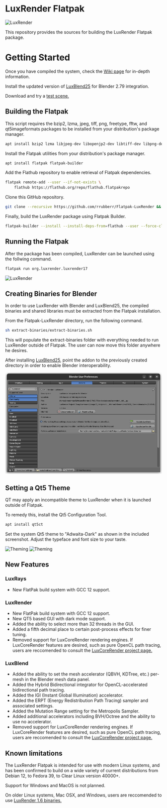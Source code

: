 # LuxRender Flatpak

![LuxRender](org.luxrender.luxrender17.png)

This repository provides the sources for building the LuxRender Flatpak package.

# Getting Started

Once you have compiled the system, check the [Wiki page](https://github.com/rrubberr/Flatpak-LuxRender/wiki) for in-depth information.

Install the updated version of [LuxBlend25](https://github.com/rrubberr/Flatpak-LuxBlend25) for Blender 2.79 integration.

Download and try a [test scene.](https://github.com/rrubberr/Flatpak-LuxRender-Scenes)

## Building the Flatpak

This script requires the bzip2, lzma, jpeg, tiff, png, freetype, fftw, and qt5imageformats packages to be installed from your distribution's package manager.

```sh
apt install bzip2 lzma libjpeg-dev libopenjp2-dev libtiff-dev libpng-dev libfreetype-dev libfftw3-dev qt5-image-formats-plugins
```


Install the Flatpak utilities from your distribution's package manager.

```sh
apt install flatpak flatpak-builder
```


Add the Flathub repository to enable retrieval of Flatpak dependencies.

```sh
flatpak remote-add --user --if-not-exists \
	flathub https://flathub.org/repo/flathub.flatpakrepo
```


Clone this GitHub repository.

```sh
git clone --recursive https://github.com/rrubberr/Flatpak-LuxRender && cd Flatpak-LuxRender
```


Finally, build the LuxRender package using Flatpak Builder.

```sh
flatpak-builder --install --install-deps-from=flathub --user --force-clean --force-clean .build-dir org.luxrender.luxrender17.yml
```


## Running the Flatpak

After the package has been compiled, LuxRender can be launched using the follwing command.

```sh
flatpak run org.luxrender.luxrender17
```
![LuxRender](images/org.luxrender.luxrender17_screenshot.png)


## Creating Binaries for Blender

In order to use LuxRender with Blender and LuxBlend25, the compiled binaries and shared libraries must be extracted from the Flatpak installation.

From the Flatpak-LuxRender directory, run the following command.

```sh
sh extract-binaries/extract-binaries.sh
```

This will populate the extract-binaries folder with everything needed to run LuxRender outside of Flatpak. The user can now move this folder anywhere he desires.

After installing [LuxBlend25](https://github.com/rrubberr/Flatpak-LuxBlend25), point the addon to the previously created directory in order to enable Blender interoperability.

![Binaries](images/luxblend25-setdir.png)


## Setting a Qt5 Theme

QT may apply an incompatible theme to LuxRender when it is launched outside of Flatpak.

To remedy this, install the Qt5 Configuration Tool.

```sh
apt install qt5ct
```

Set the system Qt5 theme to "Adwaita-Dark" as shown in the included screenshot. Adjust the typeface and font size to your taste.

![Theming](images/org.luxrender.luxrender17_Qt5_Theming.png)
![Theming](images/org.luxrender.luxrender17_Qt5_Theming2.png)


## New Features

### LuxRays

* New FlatPak build system with GCC 12 support.

### LuxRender

* New FlatPak build system with GCC 12 support.
* New QT5 based GUI with dark mode support.
* Added the ability to select more than 32 threads in the GUI.
* Added a fifth decimal place to certain post-process effects for finer tuning.
* Removed support for LuxCoreRender rendering engines. If LuxCoreRender features are desired, such as pure OpenCL path tracing, users are reccomended to consult the [LuxCoreRender project page.](https://github.com/LuxCoreRender)

### LuxBlend

* Added the ability to set the mesh accelerator (QBVH, KDTree, etc.) per-mesh in the Blender mesh data panel.
* Added the Hybrid Bidirectional integrator for OpenCL-accelerated bidirectional path tracing.
* Added the IGI (Instant Global Illumination) accelerator.
* Added the ERPT (Energy Redistribution Path Tracing) sampler and associated settings.
* Added the Mutation Range setting for the Metropolis Sampler.
* Added additional accelerators including BVH/Octree and the ability to use no accelerator.
* Removed support for LuxCoreRender rendering engines. If LuxCoreRender features are desired, such as pure OpenCL path tracing, users are reccomended to consult the [LuxCoreRender project page.](https://github.com/LuxCoreRender)

## Known limitations

The LuxRender Flatpak is intended for use with modern Linux systems, and has been confirmed to build on a wide variety of current distributions from Debian 12, to Fedora 39, to Clear Linux version 40000+.

Support for Windows and MacOS is not planned.

On older Linux systems, Mac OSX, and Windows, users are reccomended to use [LuxRender 1.6 binaries.](https://wiki.luxcorerender.org/Previous_Version)
